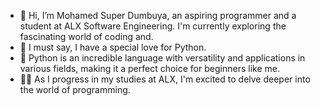 - 👋 Hi, I’m Mohamed Super Dumbuya, an aspiring programmer and a student at ALX Software Engineering. I'm currently exploring the fascinating world of coding and.
- 👀 I must say, I have a special love for Python.
- 🌱 Python is an incredible language with versatility and applications in various fields, making it a perfect choice for beginners like me.
- 👨‍🎓 As I progress in my studies at ALX, I'm excited to delve deeper into the world of programming.

<!---
Dumbuya1475/Dumbuya1475 is a ✨ special ✨ repository because its `README.md` (this file) appears on your GitHub profile.
You can click the Preview link to take a look at your changes.
--->
